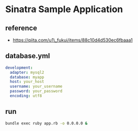 # Sinatra Sample Application

## reference

- https://qiita.com/u1\_fukui/items/88c10d4d530ec6fbaaa1

## database.yml

```yaml
development:
  adapter: mysql2
  database: myapp
  host: your_host
  username: your_username
  password: your_password
  encoding: utf8
```

## run

```sh
bundle exec ruby app.rb -o 0.0.0.0 &
```
